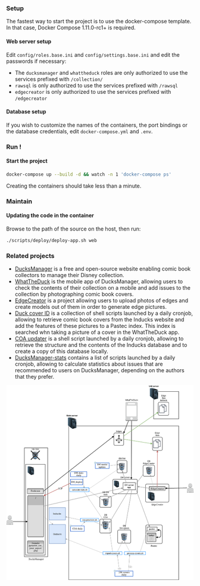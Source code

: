 ### Setup

The fastest way to start the project is to use the docker-compose template. In that case, Docker Compose 1.11.0-rc1+ is required.

#### Web server setup

Edit `config/roles.base.ini` and `config/settings.base.ini` and edit the passwords if necessary:
* The `ducksmanager` and `whattheduck` roles are only authorized to use the services prefixed with `/collection/`
* `rawsql` is only authorized to use the services prefixed with `/rawsql`
* `edgecreator` is only authorized to use the services prefixed with `/edgecreator`

#### Database setup

If you wish to customize the names of the containers, the port bindings or the database credentials, edit `docker-compose.yml` and `.env`.

### Run !

#### Start the project

```bash
docker-compose up --build -d && watch -n 1 'docker-compose ps'
```

Creating the containers should take less than a minute. 


### Maintain

#### Updating the code in the container

Browse to the path of the source on the host, then run: 
```bash
./scripts/deploy/deploy-app.sh web
```

### Related projects

* [DucksManager](https://github.com/bperel/DucksManager) is a free and open-source website enabling comic book collectors to manage their Disney collection.
* [WhatTheDuck](https://github.com/bperel/WhatTheDuck) is the mobile app of DucksManager, allowing users to check the contents of their collection on a mobile and add issues to the collection by photographing comic book covers.
* [EdgeCreator](https://github.com/bperel/EdgeCreator) is a project allowing users to upload photos of edges and create models out of them in order to generate edge pictures.
* [Duck cover ID](https://github.com/bperel/duck-cover-id) is a collection of shell scripts launched by a daily cronjob, allowing to retrieve comic book covers from the Inducks website and add the features of these pictures to a Pastec index. This index is searched whn taking a picture of a cover in the WhatTheDuck app.
* [COA updater](https://github.com/bperel/coa-updater) is a shell script launched by a daily cronjob, allowing to retrieve the structure and the contents of the Inducks database and to create a copy of this database locally.
* [DucksManager-stats](https://github.com/bperel/DucksManager-stats) contains a list of scripts launched by a daily cronjob, allowing to calculate statistics about issues that are recommended to users on DucksManager, depending on the authors that they prefer.

![DucksManager architecture](https://raw.githubusercontent.com/bperel/DucksManager/master/server_architecture.png)


